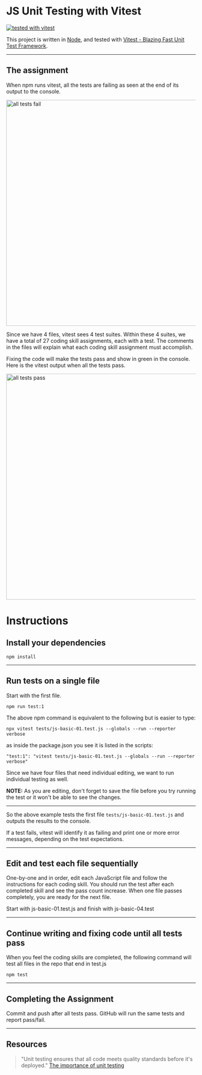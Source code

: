 # JS Unit Testing with Vitest

[![tested with vitest](https://img.shields.io/badge/tested_with-vitest-99424f.svg)](https://vitest.dev/)




This project is written in [Node](https://nodejs.org/en/), and tested with [Vitest - Blazing Fast Unit Test Framework](https://vitestjs.io/).

---

## The assignment

When npm runs vitest, all the tests are failing as seen at the end of its output to the console.


<img width="600" alt="all tests fail"  src="https://user-images.githubusercontent.com/13385801/189547187-9a6e14e8-0d1f-45e0-bde7-db0ffee09bff.png">



Since we have 4 files, vitest sees 4 test suites. Within these 4 suites, we have a total of 27 coding skill assignments, each with a test. The comments in the files will explain what each coding skill assignment must accomplish.

Fixing the code will make the tests pass and show in green in the console. Here is the vitest output when all the tests pass.


<img width="600" alt="all tests pass" src="https://user-images.githubusercontent.co   m/13385801/189547353-39dcd4d1-20d3-4b31-9bee-e7b044cfc092.png">


# Instructions

## Install your dependencies

`npm install`

---

## Run tests on a single file

Start with the first file.

`npm run test:1`

The above npm command is equivalent to the following but is easier to type:

`npx vitest tests/js-basic-01.test.js --globals --run --reporter verbose`

as inside the package.json you see it is listed in the scripts:

`"test:1": "vitest tests/js-basic-01.test.js --globals --run --reporter verbose"`

Since we have four files that need individual editing, we want to run individual testing as well.

**NOTE:** As you are editing, don't forget to save the file before you try running the test or it won't be able to see the changes.

---

So the above example tests the first file `tests/js-basic-01.test.js` and outputs the results to the console.

If a test fails, vitest will identify it as failing and print one or more error messages, depending on the test expectations.

---

## Edit and test each file sequentially

One-by-one and in order, edit each JavaScript file and follow the instructions for each coding skill. You should run the test after each completed skill and see the pass count increase. When one file passes completely, you are ready for the next file.

Start with js-basic-01.test.js and finish with js-basic-04.test

---

## Continue writing and fixing code until all tests pass

When you feel the coding skills are completed, the following command will test all files in the repo that end in test.js

`npm test`

---

## Completing the Assignment

Commit and push after all tests pass. GitHub will run the same tests and report pass/fail.

---

## Resources

> "Unit testing ensures that all code meets quality standards before it's deployed."
> [The importance of unit testing](https://fortegrp.com/the-importance-of-unit-testing/)
